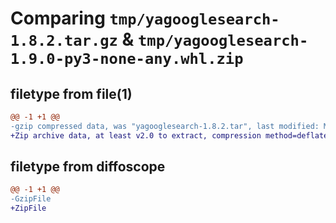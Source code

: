 # Comparing `tmp/yagooglesearch-1.8.2.tar.gz` & `tmp/yagooglesearch-1.9.0-py3-none-any.whl.zip`

## filetype from file(1)

```diff
@@ -1 +1 @@
-gzip compressed data, was "yagooglesearch-1.8.2.tar", last modified: Mon Dec 11 13:43:40 2023, max compression
+Zip archive data, at least v2.0 to extract, compression method=deflate
```

## filetype from diffoscope

```diff
@@ -1 +1 @@
-GzipFile
+ZipFile
```

